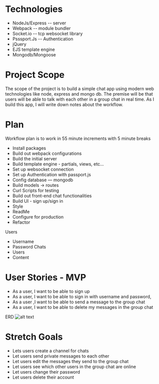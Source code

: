 # Technologies
* NodeJs/Express -- server
* Webpack -- module bundler
* Socket.io -- tcp websocket library
* Psssport.Js -- Authentication
* jQuery
* EJS template engine
* Mongodb/Mongoose

# Project Scope

The scope of the project is to build a simple chat app using modern web technologies like node, express and mongo db. The premise will be that users will be able to talk with each other in a group chat in real time. As I build this app, I will write down notes about the workflow.


# Plan
Workflow plan is to work in 55 minute increments with 5 minute breaks
* Install packages
* Build out webpack configurations
* Build the initial server
* Build template engine - partials, views, etc...
* Set up websocket connection
* Set up Authentication with passport.js
* Config database  — mongodb
* Build models -> routes
* Curl Scripts for testing
* Build out front-end chat functionalities
* Build UI - sign up/sign in
* Style
* ReadMe
* Configure for production
* Refactor

Users
* Username
* Password
Chats
* Users
* Content

# User Stories - MVP
* As a user, I want to be able to sign up
* As a user, I want to be able to sign in with username and password,
* As a user ,I want to be able to send a message to the group chat
* As a user, I want to be able to delete my messages in the group chat


ERD
![alt text](https://i.imgur.com/0Z553RV.png "Logo Title Text 1")

# Stretch Goals

* Lets users create a channel for chats
* Let users send private messages to each other
* Let users edit the messages they send to the group chat
* Let users see which other users in the group chat are online
* Let users change their password
* Let users delete their account
